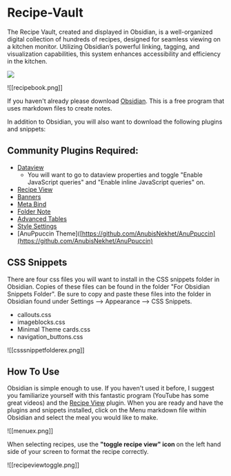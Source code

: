 # Recipe-Vault
 The Recipe Vault, created and displayed in Obsidian, is a well-organized digital collection of hundreds of recipes, designed for seamless viewing on a kitchen monitor. Utilizing Obsidian’s powerful linking, tagging, and visualization capabilities, this system enhances accessibility and efficiency in the kitchen.

![](https://github.com/rachel-shaw/Recipe-Vault-Repo/raw/[main]/recipebook.png?raw=true)

![[recipebook.png]]

If you haven't already please download [Obsidian](https://obsidian.md/download). This is a free program that uses markdown files to create notes.

In addition to Obsidian, you will also want to download the following plugins and snippets:
## Community Plugins Required:
- [Dataview]([**obsidian://show-plugin?id=dataview**](obsidian://show-plugin?id=dataview))
	- You will want to go to dataview properties and toggle "Enable JavaScript queries" and "Enable inline JavaScript queries" on.
- [Recipe View]([obsidian://show-plugin?id=recipe-view](obsidian://show-plugin?id=recipe-view))
- [Banners]([obsidian://show-plugin?id=obsidian-banners](obsidian://show-plugin?id=obsidian-banners))
- [Meta Bind]([obsidian://show-plugin?id=obsidian-meta-bind-plugin](obsidian://show-plugin?id=obsidian-meta-bind-plugin))
- [Folder Note]([obsidian://show-plugin?id=folder-note-plugin](obsidian://show-plugin?id=folder-note-plugin))
- [Advanced Tables]([obsidian://show-plugin?id=table-editor-obsidian](obsidian://show-plugin?id=table-editor-obsidian))
- [Style Settings]([obsidian://show-plugin?id=obsidian-style-settings](obsidian://show-plugin?id=obsidian-style-settings))
- [AnuPpuccin Theme]([https://github.com/AnubisNekhet/AnuPpuccin](https://github.com/AnubisNekhet/AnuPpuccin)

## CSS Snippets
There are four css files you will want to install in the CSS snippets folder in Obsidian. Copies of these files can be found in the folder "For Obsidian Snippets Folder". Be sure to copy and paste these files into the folder in Obsidian found under Settings --> Appearance --> CSS Snippets.
- callouts.css
- imageblocks.css
- Minimal Theme cards.css
- navigation_buttons.css

![[csssnippetfolderex.png]]
## How To Use
Obsidian is simple enough to use. If you haven't used it before, I suggest you familiarize yourself with this fantastic program (YouTube has some great videos) and the [Recipe View]([obsidian://show-plugin?id=recipe-view](obsidian://show-plugin?id=recipe-view)) plugin. When you are ready and have the plugins and snippets installed, click on the Menu markdown file within Obsidian and select the meal you would like to make. 

![[menuex.png]]


When selecting recipes, use the <b>"toggle recipe view" icon </b> on the left hand side of your screen to format the recipe correctly. 

![[recipeviewtoggle.png]]